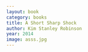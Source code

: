 ```yaml
---
layout: book
category: books
title: A Short Sharp Shock
author: Kim Stanley Robinson
year: 2014
image: asss.jpg
---
```

